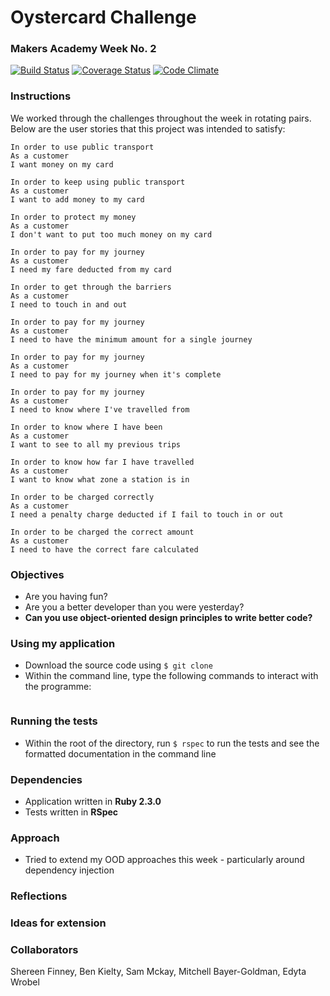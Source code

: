 # Oystercard Challenge
### Makers Academy Week No. 2

[![Build Status](https://travis-ci.org/KatHicks/oystercard.svg?branch=master)](https://travis-ci.org/KatHicks/oystercard) [![Coverage Status](https://coveralls.io/repos/github/KatHicks/oystercard/badge.svg?branch=master)](https://coveralls.io/github/KatHicks/oystercard?branch=master) [![Code Climate](https://codeclimate.com/github/KatHicks/oystercard/badges/gpa.svg)](https://codeclimate.com/github/KatHicks/oystercard)

### Instructions

We worked through the challenges throughout the week in rotating pairs. Below are the user stories that this project was intended to satisfy:

```
In order to use public transport
As a customer
I want money on my card

In order to keep using public transport
As a customer
I want to add money to my card

In order to protect my money
As a customer
I don't want to put too much money on my card

In order to pay for my journey
As a customer
I need my fare deducted from my card

In order to get through the barriers
As a customer
I need to touch in and out

In order to pay for my journey
As a customer
I need to have the minimum amount for a single journey

In order to pay for my journey
As a customer
I need to pay for my journey when it's complete

In order to pay for my journey
As a customer
I need to know where I've travelled from

In order to know where I have been
As a customer
I want to see to all my previous trips

In order to know how far I have travelled
As a customer
I want to know what zone a station is in

In order to be charged correctly
As a customer
I need a penalty charge deducted if I fail to touch in or out

In order to be charged the correct amount
As a customer
I need to have the correct fare calculated
```

### Objectives

* Are you having fun?
* Are you a better developer than you were yesterday?
* **Can you use object-oriented design principles to write better code?**

### Using my application

* Download the source code using `$ git clone`
* Within the command line, type the following commands to interact with the programme:

```

```

### Running the tests

* Within the root of the directory, run `$ rspec` to run the tests and see the formatted documentation in the command line

### Dependencies

* Application written in **Ruby 2.3.0**
* Tests written in **RSpec**

### Approach

* Tried to extend my OOD approaches this week - particularly around dependency injection

### Reflections



### Ideas for extension



### Collaborators

Shereen Finney, Ben Kielty, Sam Mckay, Mitchell Bayer-Goldman, Edyta Wrobel
